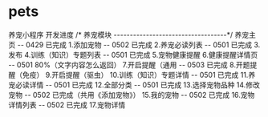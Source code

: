 # pets
养宠小程序 开发进度
/* 养宠模块 
-----------------------------------*/
养宠主页  -- 0429 已完成
1.添加宠物 -- 0502 已完成
2.养宠必读列表 -- 0501 已完成
3.发布
4.训练（知识）专题列表 -- 0501 已完成
5.宠物健康提醒
6.健康提醒详情页 -- 0501 80%（文字内容怎么返回）
7.开启提醒（通用 -- 0503 已完成
8.开题提醒（免疫）
9.开启提醒（驱虫）
10.训练（知识）专题详情 -- 0501 已完成
11.养宠必读详情 -- 0501 已完成
12.全部分类 -- 0501 已完成
13.选择宠物品种
14.修改宠物 -- 0502 已完成（共用《添加宠物》）
15.我的宠物 -- 0502 已完成
16.宠物详情列表 -- 0502 已完成
17.宠物详情
